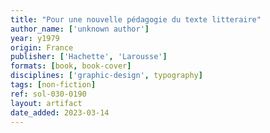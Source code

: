 ```yaml
---
title: "Pour une nouvelle pédagogie du texte litteraire"
author_name: ['unknown author']
year: y1979
origin: France
publisher: ['Hachette', 'Larousse']
formats: [book, book-cover]
disciplines: ['graphic-design', typography]
tags: [non-fiction]
ref: sol-030-0190
layout: artifact
date_added: 2023-03-14
---
```

